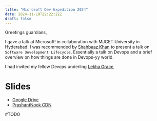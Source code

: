 ```yaml
---
title: "Microsoft Dev Expedition 2024"
date: 2024-11-19T22:22:22Z
draft: false
---
```


Greetings guardians,

I gave a talk at Microsoft! in collaboration with MJCET University in Hyderabad. I was recommended by [Shahbaaz Khan](https://www.linkedin.com/in/shahbaaz-khan-262448188/) to present a talk on `Software Development Lifecycle`, Essentially a talk on Devops and a brief overview on how things are done in Devops-yy world.

I had invited my fellow Devops underling [Lekha Grace](https://www.linkedin.com/in/manchala-lekha-7b31251b4/),

# Slides

- [Google Drive](https://docs.google.com/presentation/d/1TyeNMyXF0N8vdmKvxHHlgfLNvXmu_q9KCI8nDsRcZCI/edit?usp=sharing)
- [PrashantNook CDN](https://prashantnook.in/cdn/sdlc_talk.odp)

#TODO

